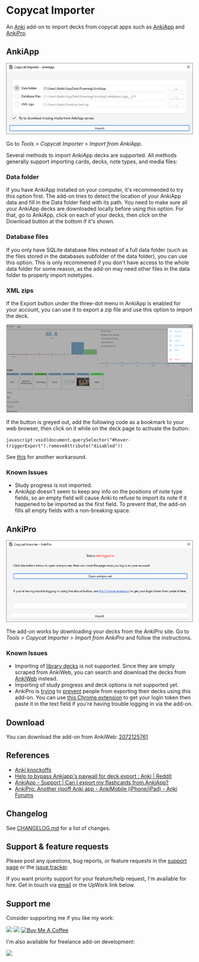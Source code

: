 # Copycat Importer

An [Anki](https://apps.ankiweb.net/) add-on to import decks from copycat apps such as [AnkiApp](https://www.ankiapp.com/) and [AnkiPro](https://ankipro.net/).

## AnkiApp

![AnkiApp Importer](images/ankiapp.png)

Go to _Tools > Copycat Importer > Import from AnkiApp_.

Several methods to import AnkiApp decks are supported. All methods generally support importing cards, decks, note types, and media files:

### Data folder

If you have AnkiApp installed on your computer, it's recommended to try this option first. The add-on tries to detect the location of your AnkiApp data and fill in the Data folder field with its path. You need to make sure all your AnkiApp decks are downloaded locally before using this option. For that, go to AnkiApp, click on each of your decks, then click on the Download button at the bottom if it's shown.

### Database files

If you only have SQLite database files instead of a full data folder (such as the files stored in the databases subfolder of the data folder), you can use this option.
This is only recommened if you don't have access to the whole data folder for some reason, as the add-on may need other files in the data folder to properly import notetypes.

### XML zips

If the Export button under the three-dot menu in AnkiApp is enabled for your account, you can use it to export a zip file and use this option to import the deck.

<img alt="AnkiApp's Export button" src="images/ankiapp-export.png" width="600">

If the button is greyed out, add the following code as a bookmark to your web browser, then click on it while on the deck page to activate the button:

```
javascript:void(document.querySelector("#hover-triggerExport").removeAttribute("disabled"))
```

See [this](https://forums.ankiweb.net/t/copycat-importer-ankiapp-ankipro/16734/214?u=abdo) for another workaround.

### Known Issues

-   Study progress is not imported.
-   AnkiApp doesn't seem to keep any info on the positions of note type fields, so an empty field will cause
    Anki to refuse to import its note if it happened to be imported as the first field.
    To prevent that, the add-on fills all empty fields with a non-breaking space.

## AnkiPro

![AnkiPro Importer](images/ankipro.png)

The add-on works by downloading your decks from the AnkiPro site. Go to _Tools > Copycat Importer > Import from AnkiPro_ and follow the instructions.

### Known Issues

-   Importing of [library decks](https://ankipro.net/library) is not supported. Since they are simply scraped from AnkiWeb, you can search and download the decks from [AnkiWeb](https://ankiweb.net/shared/decks) instead.
-   Importing of study progress and deck options is not supported yet.
-   AnkiPro is [trying](https://forums.ankiweb.net/t/copycat-importer-ankiapp-ankipro/16734/345) to [prevent](https://forums.ankiweb.net/t/copycat-importer/43883) people from exporting their decks using this add-on. You can use [this Chrome extension](https://chromewebstore.google.com/detail/ghmmlnlfpghgbecgkiananhlbfakmcpd) to get your login token then paste it in the text field if you're having trouble logging in via the add-on.

## Download

You can download the add-on from AnkiWeb: [2072125761](https://ankiweb.net/shared/info/2072125761)

## References

-   [Anki knockoffs](https://faqs.ankiweb.net/anki-knockoffs.html)
-   [Help to bypass Ankiapp's paywall for deck export : Anki | Reddit](https://www.reddit.com/r/Anki/comments/ocbhry/help_to_bypass_ankiapps_paywall_for_deck_export/)
-   [AnkiApp - Support | Can I export my flashcards from AnkiApp?](https://www.ankiapp.com/support/solutions/ddcf01b0/can-i-export-my-flashcards-from-ankiapp-/)
-   [AnkiPro: Another ripoff Anki app - AnkiMobile (iPhone/iPad) - Anki Forums](https://forums.ankiweb.net/t/ankipro-another-ripoff-anki-app/11791)

## Changelog

See [CHANGELOG.md](CHANGELOG.md) for a list of changes.

## Support & feature requests

Please post any questions, bug reports, or feature requests in the [support page](https://forums.ankiweb.net/t/copycat-importer-ankiapp-ankipro/16734) or the [issue tracker](https://github.com/abdnh/anki-copycat-importer/issues).

If you want priority support for your feature/help request, I'm available for hire.
Get in touch via [email](mailto:abdo@abdnh.net) or the UpWork link below.

## Support me

Consider supporting me if you like my work:

<a href="https://github.com/sponsors/abdnh"><img height='36' src="https://i.imgur.com/dAgtzcC.png"></a>
<a href="https://www.patreon.com/abdnh"><img height='36' src="https://i.imgur.com/mZBGpZ1.png"></a>
<a href="https://www.buymeacoffee.com/abdnh" target="_blank"><img src="https://cdn.buymeacoffee.com/buttons/v2/default-blue.png" alt="Buy Me A Coffee" height="36" ></a>

I'm also available for freelance add-on development:

<a href="https://www.upwork.com/freelancers/~01d764ac58a0eccc5c"><img height='36' src="https://i.imgur.com/z9lPvHb.png"></a>
